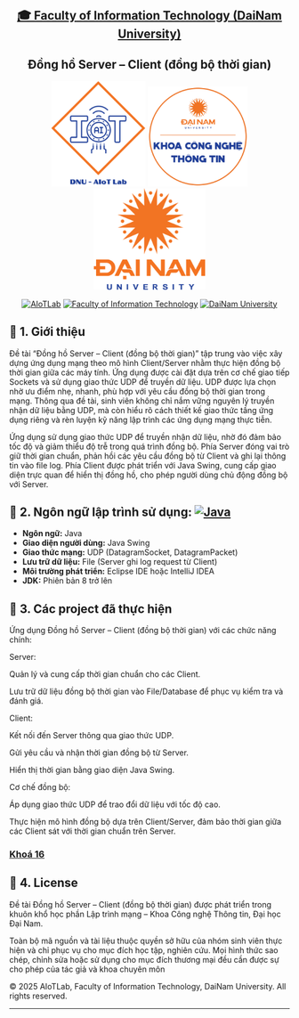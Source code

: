 <h2 align="center">
    <a href="https://dainam.edu.vn/vi/khoa-cong-nghe-thong-tin">
    🎓 Faculty of Information Technology (DaiNam University)
    </a>
</h2>
<h2 align="center">
   Đồng hồ Server – Client (đồng bộ thời gian)
</h2>
<div align="center">
    <p align="center">
        <img src="docs/aiotlab_logo.png" alt="AIoTLab Logo" width="170"/>
        <img src="docs/fitdnu_logo.png" alt="AIoTLab Logo" width="180"/>
        <img src="docs/dnu_logo.png" alt="DaiNam University Logo" width="200"/>
    </p>

[![AIoTLab](https://img.shields.io/badge/AIoTLab-green?style=for-the-badge)](https://www.facebook.com/DNUAIoTLab)
[![Faculty of Information Technology](https://img.shields.io/badge/Faculty%20of%20Information%20Technology-blue?style=for-the-badge)](https://dainam.edu.vn/vi/khoa-cong-nghe-thong-tin)
[![DaiNam University](https://img.shields.io/badge/DaiNam%20University-orange?style=for-the-badge)](https://dainam.edu.vn)

</div>

## 📖 1. Giới thiệu
Đề tài “Đồng hồ Server – Client (đồng bộ thời gian)” tập trung vào việc xây dựng ứng dụng mạng theo mô hình Client/Server nhằm thực hiện đồng bộ thời gian giữa các máy tính. Ứng dụng được cài đặt dựa trên cơ chế giao tiếp Sockets và sử dụng giao thức UDP để truyền dữ liệu. UDP được lựa chọn nhờ ưu điểm nhẹ, nhanh, phù hợp với yêu cầu đồng bộ thời gian trong mạng. Thông qua đề tài, sinh viên không chỉ nắm vững nguyên lý truyền nhận dữ liệu bằng UDP, mà còn hiểu rõ cách thiết kế giao thức tầng ứng dụng riêng và rèn luyện kỹ năng lập trình các ứng dụng mạng thực tiễn.

Ứng dụng sử dụng giao thức UDP để truyền nhận dữ liệu, nhờ đó đảm bảo tốc độ và giảm thiểu độ trễ trong quá trình đồng bộ. 
Phía Server đóng vai trò giữ thời gian chuẩn, phản hồi các yêu cầu đồng bộ từ Client và ghi lại thông tin vào file log. 
Phía Client được phát triển với Java Swing, cung cấp giao diện trực quan để hiển thị đồng hồ, cho phép người dùng chủ động đồng bộ với Server.
## 🔧 2. Ngôn ngữ lập trình sử dụng: [![Java](https://img.shields.io/badge/Java-007396?style=for-the-badge&logo=java&logoColor=white)](https://www.java.com/)
- **Ngôn ngữ:** Java  
- **Giao diện người dùng:** Java Swing  
- **Giao thức mạng:** UDP (DatagramSocket, DatagramPacket)  
- **Lưu trữ dữ liệu:** File (Server ghi log request từ Client)  
- **Môi trường phát triển:** Eclipse IDE hoặc IntelliJ IDEA  
- **JDK:** Phiên bản 8 trở lên

## 🚀 3. Các project đã thực hiện
Ứng dụng Đồng hồ Server – Client (đồng bộ thời gian) với các chức năng chính:

Server:

Quản lý và cung cấp thời gian chuẩn cho các Client.

Lưu trữ dữ liệu đồng bộ thời gian vào File/Database để phục vụ kiểm tra và đánh giá.

Client:

Kết nối đến Server thông qua giao thức UDP.

Gửi yêu cầu và nhận thời gian đồng bộ từ Server.

Hiển thị thời gian bằng giao diện Java Swing.

Cơ chế đồng bộ:

Áp dụng giao thức UDP để trao đổi dữ liệu với tốc độ cao.

Thực hiện mô hình đồng bộ dựa trên Client/Server, đảm bảo thời gian giữa các Client sát với thời gian chuẩn trên Server.

### [Khoá 16](./docs/projects/K16/README.md)

## 📝 4. License
Đề tài Đồng hồ Server – Client (đồng bộ thời gian) được phát triển trong khuôn khổ học phần Lập trình mạng – Khoa Công nghệ Thông tin, Đại học Đại Nam.

Toàn bộ mã nguồn và tài liệu thuộc quyền sở hữu của nhóm sinh viên thực hiện và chỉ phục vụ cho mục đích học tập, nghiên cứu.
Mọi hình thức sao chép, chỉnh sửa hoặc sử dụng cho mục đích thương mại đều cần được sự cho phép của tác giả và khoa chuyên môn

© 2025 AIoTLab, Faculty of Information Technology, DaiNam University. All rights reserved.

---
